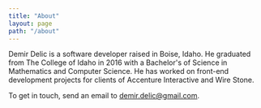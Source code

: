 ```yaml
---
title: "About"
layout: page
path: "/about"
---
```


Demir Delic is a software developer raised in Boise, Idaho. He graduated from The College of Idaho in 2016 with a Bachelor's of Science in Mathematics and Computer Science. He has worked on front-end development projects for clients of Accenture Interactive and Wire Stone.

To get in touch, send an email to [demir.delic@gmail.com](mailto:demir.delic@gmail.com).